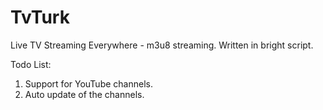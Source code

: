 # TvTurk
Live TV Streaming Everywhere - m3u8 streaming. Written in bright script. 

Todo List:
1) Support for YouTube channels.
2) Auto update of the channels.
